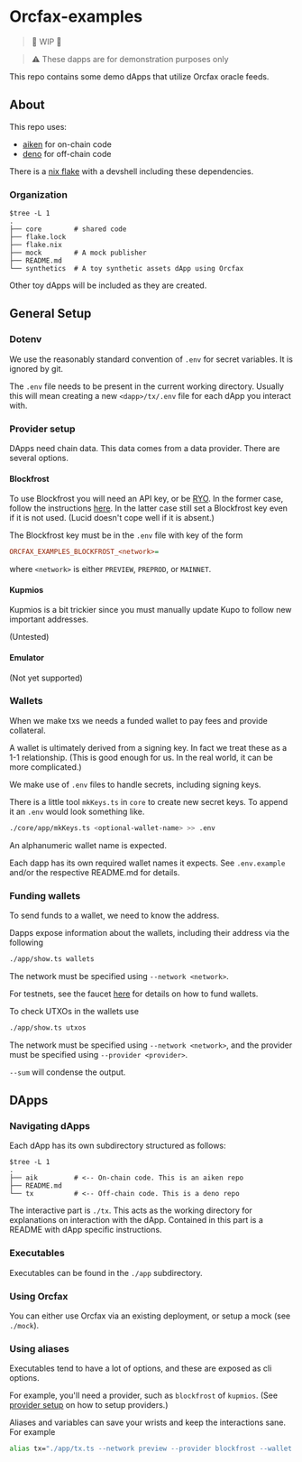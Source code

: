 # Orcfax-examples

> 🚧 WIP 🚧

> ⚠️ These dapps are for demonstration purposes only

This repo contains some demo dApps that utilize Orcfax oracle feeds.

## About

This repo uses:

- [aiken](https://aiken-lang.org/) for on-chain code
- [deno](https://deno.com/) for off-chain code

There is a [nix flake](https://nixos.wiki/wiki/Flakes) with a devshell including
these dependencies.

### Organization

```sample
$tree -L 1
.
├── core        # shared code
├── flake.lock  
├── flake.nix
├── mock        # A mock publisher
├── README.md   
└── synthetics  # A toy synthetic assets dApp using Orcfax
```

Other toy dApps will be included as they are created.

## General Setup

### Dotenv

We use the reasonably standard convention of `.env` for secret variables. It is
ignored by git.

The `.env` file needs to be present in the current working directory. Usually
this will mean creating a new `<dapp>/tx/.env` file for each dApp you
interact with.

### Provider setup

DApps need chain data. This data comes from a data provider. There are several
options.

#### Blockfrost

To use Blockfrost you will need an API key, or be
[RYO](https://github.com/blockfrost/blockfrost-backend-ryo). In the former case,
follow the instructions
[here](https://blockfrost.dev/docs/overview/getting-started). In the latter case
still set a Blockfrost key even if it is not used. (Lucid doesn't cope well
if it is absent.)

The Blockfrost key must be in the `.env` file with key of the form

```ini
ORCFAX_EXAMPLES_BLOCKFROST_<network>=
```

where `<network>` is either `PREVIEW`, `PREPROD`, or `MAINNET`.

#### Kupmios

Kupmios is a bit trickier since you must manually update Kupo to follow new
important addresses.

(Untested)

#### Emulator

(Not yet supported)

### Wallets

When we make txs we needs a funded wallet to pay fees and provide collateral.

A wallet is ultimately derived from a signing key. In fact we treat these as a
1-1 relationship. (This is good enough for us. In the real world, it can be more
complicated.)

We make use of `.env` files to handle secrets, including signing keys.

There is a little tool `mkKeys.ts` in `core` to create new secret keys. To
append it an `.env` would look something like.

```sh
./core/app/mkKeys.ts <optional-wallet-name> >> .env
```
An alphanumeric wallet name is expected.

Each dapp has its own required wallet names it expects. See `.env.example`
and/or the respective README.md for details.

### Funding wallets

To send funds to a wallet, we need to know the address.

Dapps expose information about the wallets, including their address via the
following

```sh
./app/show.ts wallets
```

The network must be specified using `--network <network>`.

For testnets, see the faucet
[here](https://docs.cardano.org/cardano-testnets/tools/faucet/) for details on
how to fund wallets.

To check UTXOs in the wallets use

```sh
./app/show.ts utxos
```

The network must be specified using `--network <network>`, and
the provider must be specified using `--provider <provider>`.

`--sum` will condense the output.

## DApps

### Navigating dApps

Each dApp has its own subdirectory structured as follows:

```
$tree -L 1
.
├── aik         # <-- On-chain code. This is an aiken repo
├── README.md
└── tx          # <-- Off-chain code. This is a deno repo
```

The interactive part is `./tx`. This acts as the working directory for
explanations on interaction with the dApp. Contained in this part is a README
with dApp specific instructions.

### Executables

Executables can be found in the `./app` subdirectory.

### Using Orcfax

You can either use Orcfax via an existing deployment, or setup a mock (see
`./mock`).

### Using aliases

Executables tend to have a lot of options, and these are exposed as cli options.

For example, you'll need a provider, such as `blockfrost` of `kupmios`. (See
[provider setup](#provider-setup) on how to setup providers.)

Aliases and variables can save your wrists and keep the interactions sane. For
example

```sh
alias tx="./app/tx.ts --network preview --provider blockfrost --wallet "
```
